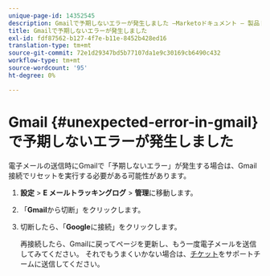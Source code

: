```yaml
---
unique-page-id: 14352545
description: Gmailで予期しないエラーが発生しました —Marketoドキュメント — 製品ドキュメント
title: Gmailで予期しないエラーが発生しました
exl-id: fdf87562-b127-4f7e-b11e-8452b428ed16
translation-type: tm+mt
source-git-commit: 72e1d29347bd5b77107da1e9c30169cb6490c432
workflow-type: tm+mt
source-wordcount: '95'
ht-degree: 0%

---
```


# Gmail {#unexpected-error-in-gmail}で予期しないエラーが発生しました

電子メールの送信時にGmailで「予期しないエラー」が発生する場合は、Gmail接続でリセットを実行する必要がある可能性があります。

1. **設定** > **E メールトラッキングログ** > **管理**&#x200B;に移動します。

1. 「**Gmail**&#x200B;から切断」をクリックします。

1. 切断したら、「**Google**&#x200B;に接続」をクリックします。

   再接続したら、Gmailに戻ってページを更新し、もう一度電子メールを送信してみてください。 それでもうまくいかない場合は、[チケット](https://nation.marketo.com/t5/Support/ct-p/Support)をサポートチームに送信してください。
